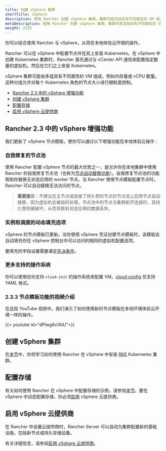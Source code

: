 ```yaml
---
title: 创建 vSphere 集群
shortTitle: vSphere
description: 使用 Rancher 创建 vSphere 集群。集群可能包括具有不同属性的 VM 组，这些属性可用于细粒度控制节点的大小。
metaDescription: 使用 Rancher 创建 vSphere 集群。集群可能包括具有不同属性的 VM 组，这些属性可用于细粒度控制节点的大小。
weight: 2225
---
```


你可以结合使用 Rancher 与 vSphere，从而在本地体验云环境的操作。

Rancher 可以在 vSphere 中配置节点并在其上安装 Kubernetes。在 vSphere 中创建 Kubernetes 集群时，Rancher 首先通过与 vCenter API 通信来配置指定数量的虚拟机。然后在它们之上安装 Kubernetes。

vSphere 集群可能由多组具有不同属性的 VM 组成，例如内存量或 vCPU 数量。这种分组允许对每个 Kubernetes 角色的节点大小进行细粒度控制。

- [Rancher 2.3 中的 vSphere 增强功能](#vsphere-enhancements-in-rancher-v2-3)
- [创建 vSphere 集群](#creating-a-vsphere-cluster)
- [配置存储](#provisioning-storage)
- [启用 vSphere 云提供商](#enabling-the-vsphere-cloud-provider)

## Rancher 2.3 中的 vSphere 增强功能

我们更新了 vSphere 节点模板，使你可以通过以下增强功能在本地体验云操作：

### 自我修复的节点池

使用 Rancher 配置 vSphere 节点的最大优势之一，是允许你在本地集群中使用 Rancher 的自我修复节点池（也称为[节点自动替换功能]({{<baseurl>}}/rancher/v2.6/en/cluster-provisioning/rke-clusters/node-pools/#about-node-auto-replace)）。自我修复节点池的功能帮助你替换无状态应用的 worker 节点。当 Rancher 使用节点模板配置节点时，Rancher 可以自动替换无法访问的节点。

> **重要提示**：不建议在主节点或连接了持久卷的节点的节点池上启用节点自动替换，因为虚拟机会被临时处理。节点池中的节点与集群断开连接时，其持久卷将被破坏，从而导致有状态应用的数据丢失。

### 实例和调度的动态填充选项

vSphere 的节点模板已更新。当你使用 vSphere 凭证创建节点模板时，该模板会自动填充你在 vSphere 控制台中可以访问的相同的虚拟机配置选项。

要填充的字段设置需要满足[先决条件]({{<baseurl>}}/rancher/v2.6/en/cluster-provisioning/rke-clusters/node-pools/vsphere/provisioning-vsphere-clusters/#prerequisites)。

### 更多支持的操作系统

你可以使用任何支持 `cloud-init` 的操作系统来配置 VM。[cloud config](https://cloudinit.readthedocs.io/en/latest/topics/examples.html) 仅支持 YAML 格式。

### 2.3.3 节点模板功能的视频介绍

在这段 YouTube 视频中，我们演示了如何使用新的节点模板在本地环境体验云环境一样的操作。

{{< youtube id="dPIwg6x1AlU">}}

## 创建 vSphere 集群

在[本节](./provisioning-vsphere-clusters)中，你将学习如何使用 Rancher 在 vSphere 中安装 [RKE]({{<baseurl>}}/rke/latest/en/) Kubernetes 集群。

## 配置存储

有关如何使用 Rancher 在 vSphere 中配置存储的示例，请参阅[本节]({{<baseurl>}}/rancher/v2.6/en/cluster-admin/volumes-and-storage/examples/vsphere)。要在 vSphere 中动态配置存储，你必须[启用]({{<baseurl>}}/rancher/v2.6/en/cluster-provisioning/rke-clusters/cloud-providers/vsphere) vSphere 云提供商。

## 启用 vSphere 云提供商

在 Rancher 中设置云提供商时，Rancher Server 可以自动为集群配置新的基础设施，包括新节点或持久存储设备。

有关详细信息，请参阅[启用 vSphere 云提供商]({{<baseurl>}}/rancher/v2.6/en/cluster-provisioning/rke-clusters/cloud-providers/vsphere)。
